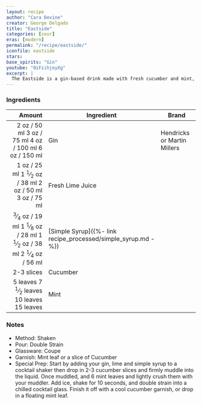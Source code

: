 ```yaml
---
layout: recipe
author: "Cara Devine"
creator: George Delgado
title: "Eastside"
categories: [sour]
eras: [modern]
permalink: "/recipe/eastside/"
iconfile: eastside
stars:
base_spirits: "Gin"
youtube: "0iFzihjeyXg"
excerpt: |
  The Eastside is a gin-based drink made with fresh cucumber and mint, lime juice, and simple syrup, created by George Delgado in 2004 in New York City.
---
```


### Ingredients

|     Amount | Ingredient                                          | Brand                       |
| ---------: | --------------------------------------------------- | --------------------------- |
|       <span class="onex active">2 oz  / 50 ml</span> <span class="onehalfx">3 oz  / 75 ml</span> <span class="twox">4 oz  / 100 ml</span> <span class="threex">6 oz  / 150 ml</span>| Gin                                                 | Hendricks or Martin Millers |
|       <span class="onex active">1 oz  / 25 ml</span> <span class="onehalfx">1 <sup>1</sup>&frasl;<sub>2</sub> oz  / 38 ml</span> <span class="twox">2 oz  / 50 ml</span> <span class="threex">3 oz  / 75 ml</span>| Fresh Lime Juice                                    |                             |
|    <span class="onex active"> <sup>3</sup>&frasl;<sub>4</sub> oz  / 19 ml</span> <span class="onehalfx">1 <sup>1</sup>&frasl;<sub>8</sub> oz  / 28 ml</span> <span class="twox">1 <sup>1</sup>&frasl;<sub>2</sub> oz  / 38 ml</span> <span class="threex">2 <sup>1</sup>&frasl;<sub>4</sub> oz  / 56 ml</span>| [Simple Syrup]({%- link recipe_processed/simple_syrup.md -%}) |                             |
| 2-3 slices | Cucumber                                            |                             |
|   <span class="onex active">5 leaves </span> <span class="onehalfx">7 <sup>1</sup>&frasl;<sub>2</sub> leaves </span> <span class="twox">10 leaves </span> <span class="threex">15 leaves </span>| Mint                                                |                             |

### Notes

- Method: Shaken
- Pour: Double Strain
- Glassware: Coupe
- Garnish: Mint leaf or a slice of Cucumber
- Special Prep: Start by adding your gin, lime and simple syrup to a cocktail shaker then drop in 2-3 cucumber slices and firmly muddle into the liquid. Once muddled, and 6 mint leaves and lightly crush them with your muddler. Add ice, shake for 10 seconds, and double strain into a chilled cocktail glass. Finish it off with a cool cucumber garnish, or drop in a floating mint leaf.

    
<script type="application/ld+json">
{
  "@context": "https://schema.org",
  "@type": "Recipe",
  "author": {
    "@type": "Person",
    "name": "{{ page.author }}"
    },
  "image": "{% for ingredient in site.data[page.iconfile].images.ingredient limit: 1 %}{{ ingredient.url }}{% endfor %}",
  "description": "{{ page.excerpt | strip_html | replace: '"', "'" }}",
  "recipeIngredient": [
  "2 oz Gin",
  "1 oz Fresh Lime Juice ",
  " 0.75 oz Simple Syrup",
  "2-3 slices Cucumber ",
  "5 leaves Mint "
    ],
  "name": "{{ page.title }}",
  "recipeInstructions": [
    {
      "@type": "HowToStep",
      "text": "- Method: Shaken"
    },
    {
      "@type": "HowToStep",
      "text": "- Pour: Double Strain"
    },
    {
      "@type": "HowToStep",
      "text": "- Glassware: Coupe"
    },
    {
      "@type": "HowToStep",
      "text": "- Garnish: Mint leaf or a slice of Cucumber"
    },
    {
      "@type": "HowToStep",
      "text": "- Special Prep: Start by adding your gin, lime and simple syrup to a cocktail shaker then drop in 2-3 cucumber slices and firmly muddle into the liquid. Once muddled, and 6 mint leaves and lightly crush them with your muddler. Add ice, shake for 10 seconds, and double strain into a chilled cocktail glass. Finish it off with a cool cucumber garnish, or drop in a floating mint leaf."
    }
    ],
  "recipeYield": "1 cocktail",
  "recipeCategory": "cocktail",
  {%- if page.stars and site.data.ratings[page.iconfile].ratings -%}"aggregateRating": "{%- include stars_metadata.html %} out of 5",{%- endif -%}
  "recipeCuisine": "global",
  "prepTime": "PT20M",
  "cookTime": "PT15S",
  "keywords": "{{ page.title }}, cocktail, {{ page.eras }}, {%- include category_metadata.html -%}, {%- include spirits_metadata.html -%}"
}
</script>

    